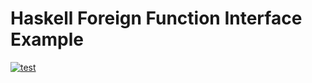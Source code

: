 # Haskell Foreign Function Interface Example

[![test](https://github.com/artemmavrin/haskell-ffi-example/actions/workflows/test.yml/badge.svg)](https://github.com/artemmavrin/haskell-ffi-example/actions/workflows/test.yml)
